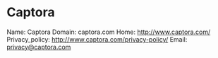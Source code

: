 
# Captora

Name: Captora
Domain: captora.com
Home: http://www.captora.com/
Privacy_policy: http://www.captora.com/privacy-policy/
Email: privacy@captora.com
